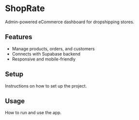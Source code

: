 # ShopRate

Admin-powered eCommerce dashboard for dropshipping stores.

## Features

- Manage products, orders, and customers
- Connects with Supabase backend
- Responsive and mobile-friendly

## Setup

Instructions on how to set up the project.

## Usage

How to run and use the app.
